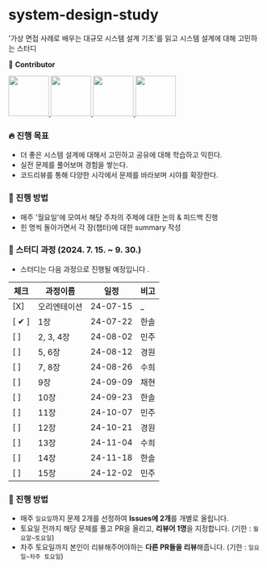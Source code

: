 # system-design-study
'가상 면접 사례로 배우는 대규모 시스템 설계 기초'를 읽고 시스템 설계에 대해 고민하는 스터디

👋 **Contributor**
<div>
  <a href="https://github.com/mjkim1019">
    <img src="https://avatars.githubusercontent.com/u/50831854?v=4" width="80" style="max-width:100%;">
  </a>
  <a href="https://github.com/ggongjukim">
    <img src="https://avatars.githubusercontent.com/u/75241542?v=4" width="80" style="max-width:100%;">
  </a>
  <a href="https://github.com/Yunsuhee">
    <img src="https://avatars.githubusercontent.com/u/97869193?v=4" width="80" style="max-width:100%;">
  </a>
  <a href="https://github.com/mkwkw">
    <img src="![image](https://github.com/user-attachments/assets/9db0f294-8c68-4346-824e-36c6b83d0721)" width="80" style="max-width:100%;">
  </a>
</div>

### 🔥 진행 목표
- 더 좋은 시스템 설계에 대해서 고민하고 공유에 대해 학습하고 익힌다.
- 실전 문제를 풀어보며 경험을 쌓는다.
- 코드리뷰를 통해 다양한 시각에서 문제를 바라보며 시야를 확장한다.

### 📢 진행 방법
- 매주 '월요일'에 모여서 해당 주차의 주제에 대한 논의 & 피드백 진행
- 힌 명씩 돌아가면서 각 장(챕터)에 대한 summary 작성

### 🔰 스터디 과정 (2024. 7. 15. ~ 9. 30.)
- 스터디는 다음 과정으로 진행될 예정입니다 .

|체크|과정이름|일정|비고|
|---|---|---|---|
|[X]|오리엔테이션|24-07-15|_|
|[ ✔ ]|1장|24-07-22|한솔|
|[  ]|2, 3, 4장|24-08-02|민주|
|[  ]|5, 6장|24-08-12|경원|
|[  ]|7, 8장|24-08-26|수희|
|[  ]|9장|24-09-09|채현|
|[  ]|10장|24-09-23|한솔|
|[  ]|11장|24-10-07|민주|
|[  ]|12장|24-10-21|경원|
|[  ]|13장|24-11-04|수희|
|[  ]|14장|24-11-18|한솔|
|[  ]|15장|24-12-02|민주|

### 📢 진행 방법
- 매주 `일요일`까지 문제 2개를 선정하여 **Issues에 2개**를 개별로 올립니다.
- 토요일 전까지 해당 문제를 풀고 PR을 올리고, **리뷰어 1명**을 지정합니다. (기한 : `월요알~토요일`)
- 차주 토요일까지 본인이 리뷰해주어야하는 **다른 PR들을 리뷰**해줍니다. (기한 : `일요일~차주 토요일`)

